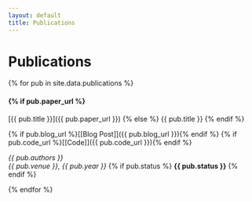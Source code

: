 ```yaml
---
layout: default
title: Publications
---
```


# Publications

{% for pub in site.data.publications %}

#### {% if pub.paper_url %}
[{{ pub.title }}]({{ pub.paper_url }})
{% else %}
{{ pub.title }}
{% endif %}

{% if pub.blog_url %}[[Blog Post]]({{ pub.blog_url }}){% endif %}
{% if pub.code_url %}[[Code]]({{ pub.code_url }}){% endif %}

*{{ pub.authors }}*  
_{{ pub.venue }}, {{ pub.year }}_
{% if pub.status %} **{{ pub.status }}** {% endif %}

{% endfor %}